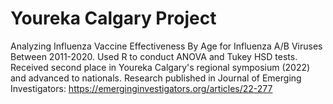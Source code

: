 # Youreka Calgary Project
Analyzing Influenza Vaccine Effectiveness By Age for Influenza A/B Viruses Between 2011-2020. 
Used R to conduct ANOVA and Tukey HSD tests. Received second place in Youreka Calgary's regional symposium (2022) and advanced to nationals. Research published in Journal of Emerging Investigators:
https://emerginginvestigators.org/articles/22-277
